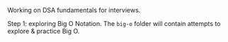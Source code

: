 Working on DSA fundamentals for interviews.

Step 1: exploring Big O Notation. The `big-o` folder will contain attempts to explore & practice Big O.
